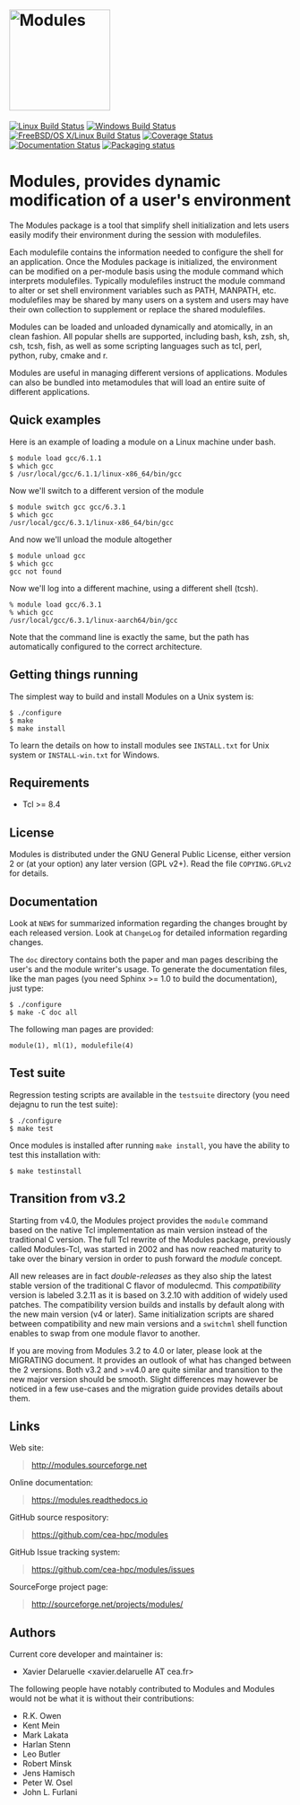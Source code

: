 # <img src="https://raw.githubusercontent.com/cea-hpc/modules/master/doc/img/modules_red.svg" height="180" alt="Modules"/>

[![Linux Build Status](https://github.com/cea-hpc/modules/workflows/linux-tests/badge.svg)](https://github.com/cea-hpc/modules/actions?query=workflow:linux-tests)
[![Windows Build Status](https://github.com/cea-hpc/modules/workflows/windows-tests/badge.svg)](https://github.com/cea-hpc/modules/actions?query=workflow:windows-tests)
[![FreeBSD/OS X/Linux Build Status](https://api.cirrus-ci.com/github/cea-hpc/modules.svg)](https://cirrus-ci.com/github/cea-hpc/modules)
[![Coverage Status](https://codecov.io/gh/cea-hpc/modules/branch/master/graph/badge.svg)](https://codecov.io/gh/cea-hpc/modules)
[![Documentation Status](https://readthedocs.org/projects/modules/badge/?version=latest)](https://modules.readthedocs.io/en/latest/?badge=latest)
[![Packaging status](https://repology.org/badge/tiny-repos/environment-modules.svg)](https://repology.org/metapackage/environment-modules/versions)

Modules, provides dynamic modification of a user's environment
==============================================================

The Modules package is a tool that simplify shell initialization and
lets users easily modify their environment during the session with
modulefiles.

Each modulefile contains the information needed to configure the shell for
an application. Once the Modules package is initialized, the environment can
be modified on a per-module basis using the module command which interprets
modulefiles. Typically modulefiles instruct the module command to alter or
set shell environment variables such as PATH, MANPATH, etc. modulefiles may
be shared by many users on a system and users may have their own collection
to supplement or replace the shared modulefiles.

Modules can be loaded and unloaded dynamically and atomically, in an clean
fashion. All popular shells are supported, including bash, ksh, zsh, sh,
csh, tcsh, fish, as well as some scripting languages such as tcl, perl,
python, ruby, cmake and r.

Modules are useful in managing different versions of applications. Modules
can also be bundled into metamodules that will load an entire suite of
different applications.


Quick examples
--------------

Here is an example of loading a module on a Linux machine under bash.

    $ module load gcc/6.1.1
    $ which gcc
    $ /usr/local/gcc/6.1.1/linux-x86_64/bin/gcc

Now we'll switch to a different version of the module

    $ module switch gcc gcc/6.3.1
    $ which gcc
    /usr/local/gcc/6.3.1/linux-x86_64/bin/gcc

And now we'll unload the module altogether

    $ module unload gcc
    $ which gcc
    gcc not found

Now we'll log into a different machine, using a different shell (tcsh).

    % module load gcc/6.3.1
    % which gcc
    /usr/local/gcc/6.3.1/linux-aarch64/bin/gcc

Note that the command line is exactly the same, but the path has
automatically configured to the correct architecture.


Getting things running
----------------------

The simplest way to build and install Modules on a Unix system is:

    $ ./configure
    $ make
    $ make install

To learn the details on how to install modules see `INSTALL.txt` for Unix
system or `INSTALL-win.txt` for Windows.


Requirements
------------

 * Tcl >= 8.4


License
-------

Modules is distributed under the GNU General Public License, either version 2
or (at your option) any later version (GPL v2+). Read the file `COPYING.GPLv2`
for details.


Documentation
-------------

Look at `NEWS` for summarized information regarding the changes brought
by each released version. Look at `ChangeLog` for detailed information
regarding changes.

The `doc` directory contains both the paper and man pages describing the
user's and the module writer's usage. To generate the documentation files,
like the man pages (you need Sphinx >= 1.0 to build the documentation), just
type:

    $ ./configure
    $ make -C doc all

The following man pages are provided:

    module(1), ml(1), modulefile(4)


Test suite
----------

Regression testing scripts are available in the `testsuite` directory (you
need dejagnu to run the test suite):

    $ ./configure
    $ make test

Once modules is installed after running `make install`, you have the
ability to test this installation with:

    $ make testinstall


Transition from v3.2
--------------------

Starting from v4.0, the Modules project provides the `module` command based
on the native Tcl implementation as main version instead of the traditional
C version. The full Tcl rewrite of the Modules package, previously called
Modules-Tcl, was started in 2002 and has now reached maturity to take over
the binary version in order to push forward the *module* concept.

All new releases are in fact *double-releases* as they also ship the latest
stable version of the traditional C flavor of modulecmd. This *compatibility*
version is labeled 3.2.11 as it is based on 3.2.10 with addition of widely
used patches. The compatibility version builds and installs by default
along with the new main version (v4 or later). Same initialization scripts
are shared between compatibility and new main versions and a `switchml`
shell function enables to swap from one module flavor to another.

If you are moving from Modules 3.2 to 4.0 or later, please look at the
MIGRATING document. It provides an outlook of what has changed between the 2
versions. Both v3.2 and >=v4.0 are quite similar and transition to the new
major version should be smooth. Slight differences may however be noticed
in a few use-cases and the migration guide provides details about them.


Links
-----

Web site:

> http://modules.sourceforge.net

Online documentation:

> https://modules.readthedocs.io

GitHub source respository:

> https://github.com/cea-hpc/modules

GitHub Issue tracking system:

> https://github.com/cea-hpc/modules/issues

SourceForge project page:

> http://sourceforge.net/projects/modules/


Authors
-------

Current core developer and maintainer is:

 * Xavier Delaruelle <xavier.delaruelle AT cea.fr>

The following people have notably contributed to Modules and Modules would
not be what it is without their contributions:

 * R.K. Owen
 * Kent Mein
 * Mark Lakata
 * Harlan Stenn
 * Leo Butler
 * Robert Minsk
 * Jens Hamisch
 * Peter W. Osel
 * John L. Furlani
